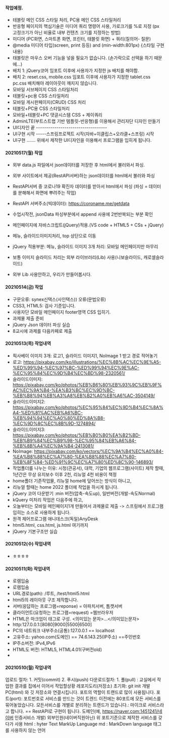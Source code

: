 #### 작업예정.
- 테블릿 메인 CSS 스타일 처리, PC용 메인 CSS 스타일처리
- 반응형 페이지의 핵심기술은 미디어 쿼리 명령어 사용, 가로크기를 %로 지정 (px 고정크기가 아닌 비율로 내부 컨텐츠 크기를 지정하는 방법)
- 미디어 (PC화면, 스마트폰 화면, 프린터, 태블릿 화면) + 쿼리(질의어- 질문)
- @media 미디어 타입(screen, print 등등) and (min-width:801px) {스타일 구현내용}
- 태블릿은 마우스 오버 기능을 넣을 필요가 없습니다. (손가락으로 선택을 하기 때문에...)
- 배치 1: jQuery코어 임포트 이후에 사용자가 지정한 js 배치를 해야함.
- 배치 2: reset.css, mobile.css 임포트 이후에 사용자가 지정한 tablet.css pc.css 배치해야 레이아웃이 깨지지 않습니다. 
- 모바일 서브페이지 CSS 스타일처리
- 테블릿+pc용 CSS 스타일처리
- 모바일 게시판페이지(CRUD) CSS 처리
- 테블릿+PC용 CSS 스타일처리
- 모바일+테블릿+PC 댓글시스템 CSS + 제이쿼리
- AdminLTE(부트스트랩 기반 템플릿-반응형)를 이용해서 관리자단 디자인 만들기
- UI디자인 끝 -----------------------------------
- UI구현 시작 -----스프링프로젝트 시작(자바+이클립스+오라클+스프링) 시작
- UI구현 ....... 위에서 제작한 UI디자인을 이용해서 프로그램을 입히게 됩니다. 


#### 20210517(월) 작업
- 외부 data.js 파일에서 json데이터를 저장한 후 html에서 불러와서 파싱.
- 외부 사이트에서 제공(RestAPI서버)하는 json데이터를 html에서 불러와 파싱
- RestAPI서버 중 코로나19 확진자 데이터를 받아서 html에서 파싱 (파싱 = 데이터를 분해해서 화면에 뿌려주는 작업)
- RestAPI 서버주소(빅데이터): https://coroname.me/getdata
- 수업시작전, jsonData 파싱부분에서 append 사용에 2번반복되는 부분 확인

- 메인페이지에 자바스크립트(jQuery)적용.(VS code + HTML5 + CSs + jQuery)
- 메뉴, 슬라이드이미지처리, top 상단으로 이동
- jQuery 적용부분: 메뉴, 슬라이드 이미지 3개 처리: 모바일 메인페이지만 마무리
- 보통 이미지 슬라이드 처리는 외부 라이브러리(Lib) 사용(니보슬라이드, 캐로셀슬라이드)
- 외부 Lib 사용안하고, 우리가 만들어봅시다.


#### 20210514(금) 작업 
- 구문오류: synex신택스(사인택스)) 오류(문법오류)
- CSS3, HTML5: 검사 기준입니다.
- 사용자단 모바일 메인페이지 footer영역 CSS 입히기.
- 과제물 제출 준비
- jQuery Json 데이터 파싱 실습
- 8교시에 과제를 다음카페로 제출

#### 20210513(목) 작업내역
- 픽사베이 이미지 3개: 로고1, 슬라이드 이미지1, NoImage 1 받고 경로 적어놓기
- 로고: https://pixabay.com/ko/illustrations/%EC%8B%AC%EC%9E%A5-%ED%99%94-%EC%97%BC-%ED%99%94%EC%9E%AC-%EC%95%84%EC%9D%B4%EC%BD%98-2320561/
- 슬라이드이미지: https://pixabay.com/ko/photos/%EB%B6%80%EB%93%9C%EB%9F%AC%EC%9A%B4-%EA%B3%BC%EC%9D%BC-%EB%B8%94%EB%A3%A8%EB%B2%A0%EB%A6%AC-3504149/
- 슬라이드이미지2: https://pixabay.com/ko/photos/%EC%95%84%EC%9D%B4%EC%8A%A4-%ED%81%AC%EB%A6%BC-%EB%94%94%EC%A0%80%ED%8A%B8-%EC%9D%8C%EC%8B%9D-1274894/
- 슬라이드이미지3: https://pixabay.com/ko/photos/%EB%B0%B0%EA%B2%BD-%EB%B9%84%EC%B9%98-%EC%95%84%EB%A6%84-%EB%8B%A4%EC%9A%B4-2413081/
- NoImage: https://pixabay.com/ko/vectors/%EC%9A%B4%EC%A0%84-%EA%B8%88%EC%A7%80-%EA%B8%88%EC%A7%80-%EB%8F%84-%ED%91%9C%EC%A7%80%ED%8C%90-146893/
- 작업폴더를 나누는 이유: 시청(관공서), 대학, 기업의 웹프로그램(사이트) 제작 할때, 1년간은 무상 유지보수 이후 2천, 리뉴얼 4천 비용이 책정
- home폴더 기존작업물, 리뉴얼 home에 덮어쓰는 방식이 아니고, 
- 리뉴얼 할때는 home 2022 폴더에 작업을 하시게 됩니다.
- jQuery 코어 다운받기 :min 버전(압축-속도up), 일반버전(개발-속도Normal)
- kQuery 미처리 작업은 다음주에 하고,
- 오늘부터는 모바일 메인페이지1개 만들어서 과제물로 제출 -> 스프링에서 프로그램 입히는 소스로 사용하게 됩니다.
- 원격 제어프로그램 애니데스크(독일)AnyDesk 
- html5.html, css.html, js.html 여기까지
- jQuery 기본구조만 실습


#### 20210512(수) 작업내역
- ㅎㅎㅎㅎ
#### 20210511(화) 작업내역
- 로렘입숨
- 로렘입숨 
- URL경로(path): /루트, /test/html5.html
- html5의 레이아웃 구조 제작합니다.
- 서버(응답하는 프로그램=reponse) = 아파치서버, 톰캣서버
- 클라이언트(요청하는 프로그램=request) =웹브라우저
- HTML은 마크업이 태그로 구성. <의미있는 문자>...</의미있는문자>
- http:127.0.0.1:[8080|9000|5500|6500]
- PC의 네트워크 내부주소(공통):127.0.0.1 == localhost
- 고유주소: yahoo.com(도메인) == 74.6.143.25(IP주소) ==주민번호
- IP주소버전: IPv4,IPv6
- HTML도 버전: HTML5, HTML4.01(구버전old)
- 




#### 20210510(월) 작업내역
업로드 절차: 1. 커밋(commit) 2. 푸시(push)
다운로드절차: 1. 풀(pull) : 교실에서 작업한 결과를 집에서 이어서 작업할상황
레포지도리(저장소) 초기화: git init
개발PC(html) 와 깃 저장소와 연결시킵니다.
포트의 역할이 트랜드로 많이 사용됩니다.
포트(port): 포트번호로 서비스를 만드는 것이 트렌드
이전에는 80포트에 모든 서비스를 묶어놓았습니다.
모든서비스를 개별로 분리하는 트랜드가 있습니다.: 마이크로 서비스라고 합니다. == RestAPI로 구현이 됩니다.
도메인(예, https://naver.com:1451241/네이버 인증서비스 개발) 
외부인원(네이버직원아닌) 위 포트기준으로 제작한 서비스를 갖다가 사용
html : hyter Text MarkUp Language
md : MarkDown language 태그를 사용하지 않는 언어


